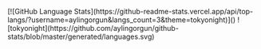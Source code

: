 <p>
  [![GitHub Language Stats](https://github-readme-stats.vercel.app/api/top-langs/?username=aylingorgun&langs_count=3&theme=tokyonight)]()
  ![tokyonight](https://github.com/aylingorgun/github-stats/blob/master/generated/languages.svg)
</p>
